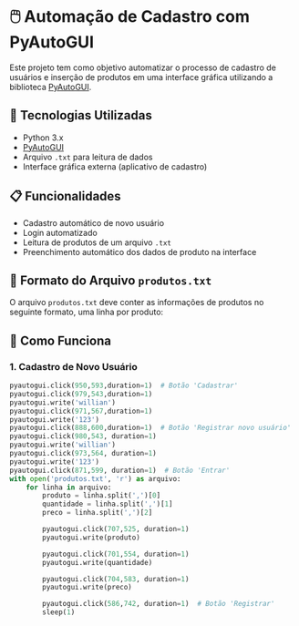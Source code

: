 # 🖱️ Automação de Cadastro com PyAutoGUI

Este projeto tem como objetivo automatizar o processo de cadastro de usuários e inserção de produtos em uma interface gráfica utilizando a biblioteca [PyAutoGUI](https://pyautogui.readthedocs.io/en/latest/).

## 🚀 Tecnologias Utilizadas

- Python 3.x
- [PyAutoGUI](https://pypi.org/project/PyAutoGUI/)
- Arquivo `.txt` para leitura de dados
- Interface gráfica externa (aplicativo de cadastro)

## 📋 Funcionalidades

- Cadastro automático de novo usuário
- Login automatizado
- Leitura de produtos de um arquivo `.txt`
- Preenchimento automático dos dados de produto na interface

## 📄 Formato do Arquivo `produtos.txt`

O arquivo `produtos.txt` deve conter as informações de produtos no seguinte formato, uma linha por produto:


## 🧠 Como Funciona

### 1. Cadastro de Novo Usuário

```python
pyautogui.click(950,593,duration=1)  # Botão 'Cadastrar'
pyautogui.click(979,543,duration=1)
pyautogui.write('willian')
pyautogui.click(971,567,duration=1)
pyautogui.write('123')
pyautogui.click(888,600,duration=1)  # Botão 'Registrar novo usuário'
pyautogui.click(980,543, duration=1)
pyautogui.write('willian')
pyautogui.click(973,564, duration=1)
pyautogui.write('123')
pyautogui.click(871,599, duration=1)  # Botão 'Entrar'
with open('produtos.txt', 'r') as arquivo:
    for linha in arquivo:
        produto = linha.split(',')[0]
        quantidade = linha.split(',')[1]
        preco = linha.split(',')[2]

        pyautogui.click(707,525, duration=1)
        pyautogui.write(produto)

        pyautogui.click(701,554, duration=1)
        pyautogui.write(quantidade)

        pyautogui.click(704,583, duration=1)
        pyautogui.write(preco)

        pyautogui.click(586,742, duration=1)  # Botão 'Registrar'
        sleep(1)

